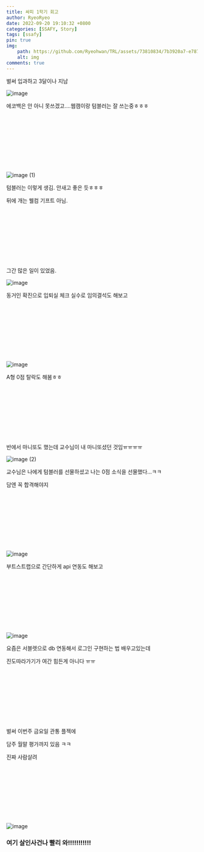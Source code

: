 ```yaml
---
title: 싸피 1학기 회고
author: RyeoRyeo
date: 2022-09-20 19:10:32 +0800
categories: [SSAFY, Story]
tags: [ssafy]
pin: true
img:
    path: https://github.com/Ryeohwan/TRL/assets/73810834/7b3920a7-e787-454e-adb0-97ba67a53574
    alt: img
comments: true
---
```

벌써 입과하고 3달이나 지남

![image](https://github.com/Ryeohwan/TRL/assets/73810834/7b3920a7-e787-454e-adb0-97ba67a53574)

에코백은 안 아니 못쓰겠고....웹캠이랑 텀블러는 잘 쓰는중ㅎㅎㅎ

<br>
<br>
<br>
<br>
<br>
<br>
<br>
<br>

![image (1)](https://github.com/Ryeohwan/TRL/assets/73810834/64da8ec7-fe26-40d0-aeec-1bb4b306600b)

텀블러는 이렇게 생김. 안새고 좋은 듯ㅎㅎㅎ 

뒤에 개는 웰컴 기프트 아님.

<br>
<br>
<br>
<br>
<br>
<br>
<br>
<br>

그간 많은 일이 있었음.

![image](https://github.com/Ryeohwan/TRL/assets/73810834/a1a2809e-34f7-4fc2-ba09-42351f7f7d67)

동거인 확진으로 입퇴실 체크 실수로 임의결석도 해보고

<br>
<br>
<br>
<br>
<br>
<br>
<br>
<br>

![image](https://github.com/Ryeohwan/TRL/assets/73810834/3dd962bc-e5a0-4421-aa13-894601dc7c86)

A형 0점 탈락도 해봄ㅎㅎ

<br>
<br>
<br>
<br>
<br>
<br>
<br>
<br>

반에서 마니또도 했는데 교수님이 내 마니또셨던 것임ㅠㅠㅠㅠ

![image (2)](https://github.com/Ryeohwan/TRL/assets/73810834/e7c191e0-e65c-48a9-9209-c3e75c2338d8)

교수님은 나에게 텀블러를 선물하셨고 나는 0점 소식을 선물했다...ㅋㅋ

담엔 꼭 합격해야지

<br>
<br>
<br>
<br>
<br>
<br>
<br>
<br>

![image](https://github.com/Ryeohwan/TRL/assets/73810834/d1370847-134a-4c2b-9c78-baa1cf173326)

부트스트랩으로 간단하게 api 연동도 해보고

<br>
<br>
<br>
<br>
<br>
<br>
<br>
<br>

![image](https://github.com/Ryeohwan/TRL/assets/73810834/b82ae3ce-a892-4473-97fb-47b48af5c6df)

요즘은 서블렛으로 db 연동해서 로그인 구현하는 법 배우고있는데

진도따라가기가 여간 힘든게 아니다 ㅠㅠ

<br>
<br>
<br>
<br>
<br>
<br>
<br>
<br>


벌써 이번주 금요일 관통 플젝에

담주 월말 평가까지 있음 ㅋㅋ

진짜 사람살려

<br>
<br>
<br>
<br>
<br>
<br>
<br>
<br>


![image](https://github.com/Ryeohwan/TRL/assets/73810834/1774582c-8332-4e3d-94e4-3a7052ea5f52)


### 여기 살인사건나 빨리 와!!!!!!!!!!!


